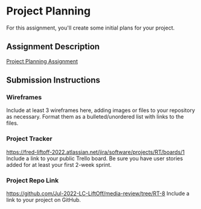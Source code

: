 # Project Planning
For this assignment, you'll create some initial plans for your project.

## Assignment Description
[Project Planning Assignment](https://education.launchcode.org/liftoff/modules/assignments/project-planning)

## Submission Instructions

### Wireframes

Include at least 3 wireframes here, adding images or files to your repository as necessary. Format them as a bulleted/unordered list with links to the files.


### Project Tracker

https://fred-liftoff-2022.atlassian.net/jira/software/projects/RT/boards/1
Include a link to your public Trello board. Be sure you have user stories added for at least your first 2-week sprint.

### Project Repo Link


https://github.com/Jul-2022-LC-LiftOff/media-review/tree/RT-8
Include a link to your project on GitHub.
